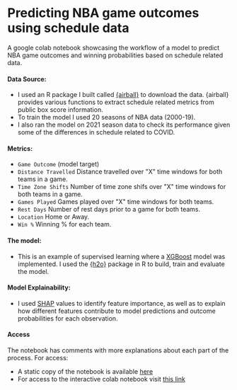 # Predicting NBA game outcomes using schedule data

A google colab notebook showcasing the workflow of a model to predict NBA game outcomes and winning probabilities based on schedule related data. 

#### Data Source:
* I used an R package I built called [{airball}](https://github.com/josedv82/airball) to download the data. {airball} provides various functions to extract schedule related metrics from public box score information.
* To train the model I used 20 seasons of NBA data (2000-19).
* I also ran the model on 2021 season data to check its performance given some of the differences in schedule related to COVID.

#### Metrics:
* ```Game Outcome``` (model target)
* ```Distance Travelled``` Distance travelled over "X" time windows for both teams in a game.
* ```Time Zone Shifts``` Number of time zone shifs over "X" time windows for both teams in a game.
* ```Games Played``` Games played over "X" time windows for both teams.
* ```Rest Days``` Number of rest days prior to a game for both teams.
* ```Location``` Home or Away.
* ```Win %``` Winning % for each team.

#### The model:
* This is an example of supervised learning where a [XGBoost](https://www.kaggle.com/prashant111/xgboost-k-fold-cv-feature-importance) model was implemented. I used the [{h2o}](https://www.h2o.ai/products/h2o/) package in R to build, train and evaluate the model. 

#### Model Explainability:
* I used [SHAP](https://www.kaggle.com/dansbecker/shap-values) values to identify feature importance, as well as to explain how different features contribute to model predictions and outcome probabilities for each observation.

#### Access
The notebook has comments with more explanations about each part of the process. For access:

* A static copy of the notebook is available [here](https://github.com/josedv82/NBA_Predictive_Model/blob/main/NBA_Schedule_xgboost.ipynb) 
* For access to the interactive colab notebook visit [this link](https://github.com/josedv82/NBA_Predictive_Model/blob/main/NBA_Schedule_xgboost.ipynb) 

